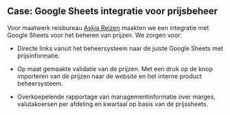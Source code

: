 ## Case: Google Sheets integratie voor prijsbeheer

Voor maatwerk reisbureau [Askja Reizen](/#portfolio-askja) maakten we een integratie met Google Sheets voor het beheren van prijzen. We zorgen voor:

+ Directe links vanuit het beheersysteem naar de juiste Google Sheets met prijsinformatie. 

+ Op maat gemaakte validatie van de prijzen. Met een druk op de knop importeren van de prijzen naar de website en het interne product beheersysteem. 

+ Overkoepelende rapportage van managementinformatie over marges, valutakoersen per afdeling en kwartaal op basis van de prijssheets. 

